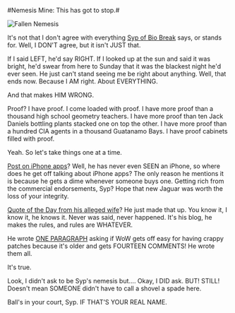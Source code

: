 #Nemesis Mine: This has got to stop.#

![](http://westkarana.com/wp-content/uploads/2010/02/syp.png "Fallen Nemesis")

It's not that I don't agree with everything [Syp of Bio Break](http://biobreak.wordpress.com/) says, or stands for. Well, I DON'T agree, but it isn't JUST that.

If I said LEFT, he'd say RIGHT. If I looked up at the sun and said it was bright, he'd swear from here to Sunday that it was the blackest night he'd ever seen. He just can't stand seeing me be right about anything. Well, that ends now. Because I AM right. About EVERYTHING.

And that makes HIM WRONG.

Proof? I have proof. I come loaded with proof. I have more proof than a thousand high school geometry teachers. I have more proof than ten Jack Daniels bottling plants stacked one on top the other. I have more proof than a hundred CIA agents in a thousand Guatanamo Bays. I have proof cabinets filled with proof.

Yeah. So let's take things one at a time.

[Post on iPhone apps](http://biobreak.wordpress.com/2010/02/11/iphone-fantasy-gamebooks-and-the-quest-for-nostalgia/)? Well, he has never even SEEN an iPhone, so where does he get off talking about iPhone apps? The only reason he mentions it is because he gets a dime whenever someone buys one. Getting rich from the commercial endorsements, Syp? Hope that new Jaguar was worth the loss of your integrity.

[Quote of the Day from his alleged wife](http://biobreak.wordpress.com/2010/02/10/quote-of-the-day-63/)? He just made that up. You know it, I know it, he knows it. Never was said, never happened. It's his blog, he makes the rules, and rules are WHATEVER.

He wrote [ONE PARAGRAPH](http://biobreak.wordpress.com/2010/02/10/do-older-mmos-get-more-slack-for-being-sloppy/) asking if WoW gets off easy for having crappy patches because it's older and gets FOURTEEN COMMENTS! He wrote them all.

It's true.

Look, I didn't ask to be Syp's nemesis but.... Okay, I DID ask. BUT! STILL! Doesn't mean SOMEONE didn't have to call a shovel a spade here.

Ball's in your court, Syp. IF THAT'S YOUR REAL NAME.

